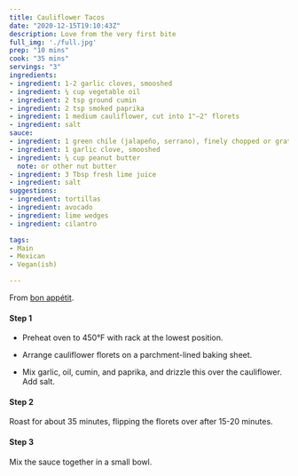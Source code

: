 ```yaml
---
title: Cauliflower Tacos
date: "2020-12-15T19:10:43Z"
description: Love from the very first bite
full_img: './full.jpg'
prep: "10 mins"
cook: "35 mins"
servings: "3"
ingredients:
- ingredient: 1-2 garlic cloves, smooshed
- ingredient: ¼ cup vegetable oil
- ingredient: 2 tsp ground cumin
- ingredient: 2 tsp smoked paprika
- ingredient: 1 medium cauliflower, cut into 1"–2" florets
- ingredient: salt
sauce:
- ingredient: 1 green chile (jalapeño, serrano), finely chopped or grated
- ingredient: 1 garlic clove, smooshed
- ingredient: ¼ cup peanut butter
  note: or other nut butter
- ingredient: 3 Tbsp fresh lime juice
- ingredient: salt
suggestions:
- ingredient: tortillas
- ingredient: avocado
- ingredient: lime wedges
- ingredient: cilantro

tags:
- Main
- Mexican
- Vegan(ish)

---
```


From [bon appétit](https://www.bonappetit.com/recipe/cauliflower-tacos-with-cashew-crema).

#### Step 1

* Preheat oven to 450°F with rack at the lowest position.

* Arrange cauliflower florets on a parchment-lined baking sheet.

* Mix garlic, oil, cumin, and paprika, and drizzle this over the cauliflower. Add salt.

#### Step 2

Roast for about 35 minutes, flipping the florets over after 15-20 minutes.

#### Step 3

Mix the sauce together in a small bowl.



